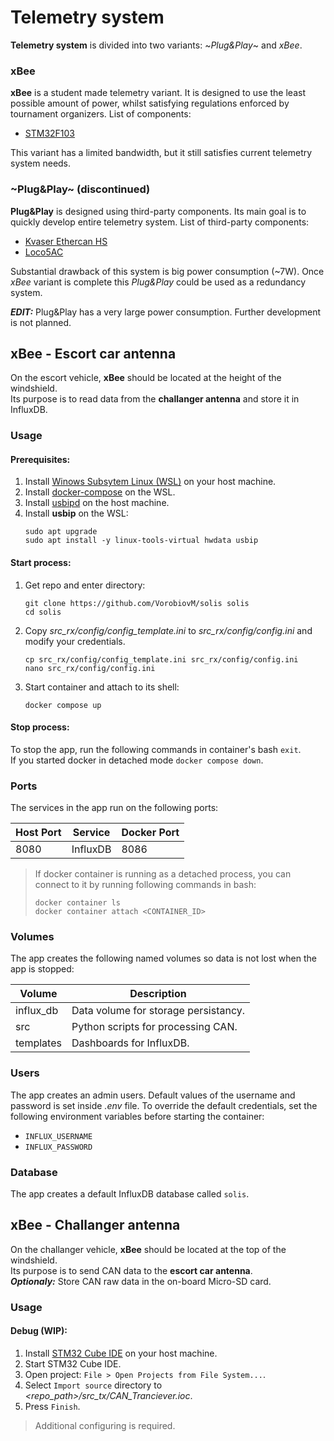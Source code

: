 # Telemetry system

__Telemetry system__ is divided into two variants: ~_Plug&Play_~ and _xBee_.

### xBee

__xBee__ is a student made telemetry variant. It is designed to use the least
possible amount of power, whilst satisfying regulations enforced by tournament
organizers. List of components:

- [STM32F103](https://www.st.com/en/microcontrollers-microprocessors/stm32f103.html)

This variant has a limited bandwidth, but it still satisfies current telemetry
system needs.

### ~Plug&Play~ (discontinued)

__Plug&Play__ is designed using third-party components. Its main goal is to
quickly develop entire telemetry system. List of third-party components:

- [Kvaser Ethercan HS](https://www.kvaser.com/product/kvaser-ethercan-hs/#/!)
- [Loco5AC](https://dl.ui.com/qsg/Loco5AC/Loco5AC_EN.html)

Substantial drawback of this system is big power consumption (~7W). Once _xBee_
variant is complete this _Plug&Play_ could be used as a redundancy system.

___EDIT:___ Plug&Play has a very large power consumption. Further development is not planned.

## xBee - Escort car antenna

On the escort vehicle, __xBee__ should be located at the height of the windshield.  
Its purpose is to read data from the __challanger antenna__ and store it in InfluxDB.

### Usage

#### Prerequisites:

1. Install [Winows Subsytem Linux (WSL)](https://learn.microsoft.com/en-us/windows/wsl/install) on your host machine.
1. Install [docker-compose](https://docs.docker.com/compose/install/) on the WSL.
1. Install [usbipd](https://github.com/dorssel/usbipd-win/releases) on the host machine.
1. Install **usbip** on the WSL:
    ```
    sudo apt upgrade
    sudo apt install -y linux-tools-virtual hwdata usbip
    ```

#### Start process:

1. Get repo and enter directory:
    ```
    git clone https://github.com/VorobiovM/solis solis
    cd solis
    ```
1. Copy *src_rx/config/config_template.ini* to *src_rx/config/config.ini* and modify your credentials.
    ```
    cp src_rx/config/config_template.ini src_rx/config/config.ini
    nano src_rx/config/config.ini
    ```
1. Start container and attach to its shell:

    ```
    docker compose up
    ```

#### Stop process:

To stop the app, run the following commands in container's bash `exit`.  
If you started docker in detached mode `docker compose down`.

### Ports

The services in the app run on the following ports:

| Host Port    | Service      | Docker Port  |
| ------------ | ------------ | ------------ |
| 8080         | InfluxDB     | 8086         |


> If docker container is running as a detached process, you can connect to it by running following commands in bash:
> 
> ```
> docker container ls
> docker container attach <CONTAINER_ID>
> ```

### Volumes

The app creates the following named volumes so data is not lost when the app is stopped:

| Volume           | Description                          |
| ---------------- | ------------------------------------ |
| influx_db        | Data volume for storage persistancy. |
| src              | Python scripts for processing CAN.   |
| templates        | Dashboards for InfluxDB.             |

### Users

The app creates an admin users. Default values of the username and password is set inside *.env* file. To override the default credentials, set the following environment variables before starting the container:

- `INFLUX_USERNAME`
- `INFLUX_PASSWORD`

### Database

The app creates a default InfluxDB database called `solis`.

## xBee - Challanger antenna

On the challanger vehicle, __xBee__ should be located at the top of the windshield.  
Its purpose is to send CAN data to the __escort car antenna__.  
___Optionaly:___ Store CAN raw data in the on-board Micro-SD card.

### Usage

#### Debug (WIP):

1. Install [STM32 Cube IDE](https://www.st.com/en/development-tools/stm32cubeide.html#get-software) on your host machine.
1. Start STM32 Cube IDE.
1. Open project: `File > Open Projects from File System...`.
1. Select `Import source` directory to *<repo_path>/src_tx/CAN_Tranciever.ioc*.
1. Press `Finish`.
> Additional configuring is required.
